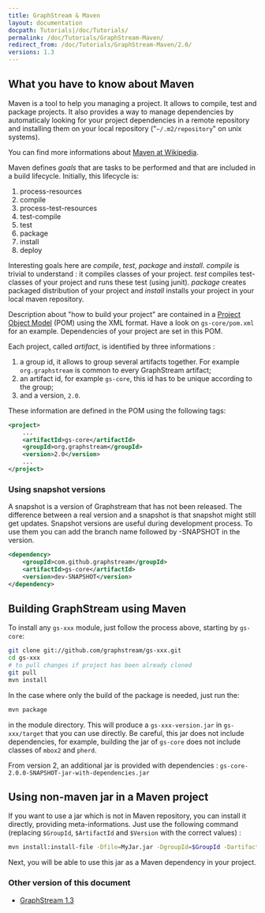```yaml
---
title: GraphStream & Maven
layout: documentation
docpath: Tutorials|/doc/Tutorials/
permalink: /doc/Tutorials/GraphStream-Maven/
redirect_from: /doc/Tutorials/GraphStream-Maven/2.0/
versions: 1.3
---
```


## What you have to know about Maven

Maven is a tool to help you managing a project. It allows
to compile, test and package projects. It also provides
a way to manage dependencies by automaticaly looking for
your project dependencies in a remote repository and
installing them on your local repository ("``~/.m2/repository``"
on unix systems).

You can find more informations about [Maven at Wikipedia](https://en.wikipedia.org/wiki/Apache_Maven).

Maven defines *goals* that are tasks to be performed and
that are included in a build lifecycle. Initially, this
lifecycle is:

1. process-resources
2. compile
3. process-test-resources
4. test-compile
5. test
6. package
7. install
8. deploy

Interesting goals here are *compile*, *test*, *package* and
*install*. *compile* is trivial to understand : it
compiles classes of your project. *test* compiles test-classes
of your project and runs these test (using junit).
*package* creates packaged distribution of your project and
*install* installs your project in your local maven
repository.

Description about "how to build your project" are contained
in a [Project Object Model](https://en.wikipedia.org/wiki/Project_Object_Model) (POM) using the XML format. Have
a look on `gs-core/pom.xml` for an example. Dependencies of your project are set in this POM.


Each project, called *artifact*, is identified by three informations :

1. a group id, it allows to group several artifacts together. For example ``org.graphstream`` is common to every GraphStream artifact;
2. an artifact id, for example ``gs-core``, this id has to be unique according to the group;
3. and a version, ``2.0``.

These information are defined in the POM using the following
tags:

```xml
<project>
	...
	<artifactId>gs-core</artifactId>
	<groupId>org.graphstream</groupId>
	<version>2.0</version>
	...
</project>
```



### Using snapshot versions

A snapshot is a version of Graphstream that has not been released. The difference between a real version 
and a snapshot is that snapshot might still get updates. 
Snapshot versions are useful during development process. To use them you can add
the branch name followed by -SNAPSHOT in the version.

```xml
<dependency>
    <groupId>com.github.graphstream</groupId>
    <artifactId>gs-core</artifactId>
    <version>dev-SNAPSHOT</version>
</dependency>
```

## Building GraphStream using Maven

To install any ``gs-xxx`` module, just follow the process above,
starting by ``gs-core``:

```bash
git clone git://github.com/graphstream/gs-xxx.git
cd gs-xxx
# to pull changes if project has been already cloned
git pull
mvn install
```

In the case where only the build of the package is needed, just run
the:

```bash
mvn package
```

in the module directory. This will produce a ``gs-xxx-version.jar``
in ``gs-xxx/target`` that you can use directly. Be careful, this jar
does not include dependencies, for example, building the jar of
``gs-core`` does not include classes of ``mbox2`` and ``pherd``.

From version 2, an additional jar is provided with dependencies : `gs-core-2.0.0-SNAPSHOT-jar-with-dependencies.jar`


## Using non-maven jar in a Maven project

If you want to use a jar which is not in Maven repository, you can install it directly, providing meta-informations. Just use the following command (replacing `$GroupId`, `$ArtifactId` and `$Version` with the correct values) :

```bash
mvn install:install-file -Dfile=MyJar.jar -DgroupId=$GroupId -DartifactId=$ArtifactId -Dversion=$Version -Dpackaging=jar
```
Next, you will be able to use this jar as a Maven dependency in your project.

### Other version of this document

- [GraphStream 1.3](/doc/Tutorials/GraphStream-Maven/1.3/)
